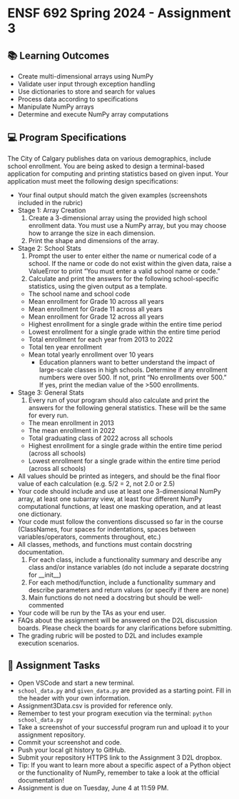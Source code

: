 # ENSF 692 Spring 2024 - Assignment 3

## 📚 Learning Outcomes

- Create multi-dimensional arrays using NumPy
- Validate user input through exception handling
- Use dictionaries to store and search for values
- Process data according to specifications
- Manipulate NumPy arrays
- Determine and execute NumPy array computations

## 💻 Program Specifications

The City of Calgary publishes data on various demographics, include school enrollment. You are being asked to design a terminal-based application for computing and printing statistics based on given input.
Your application must meet the following design specifications:

- Your final output should match the given examples (screenshots included in the rubric)
- Stage 1: Array Creation
  1. Create a 3-dimensional array using the provided high school enrollment data. You must use a NumPy array, but you may choose how to arrange the size in each dimension.
  2. Print the shape and dimensions of the array.
- Stage 2: School Stats
  1. Prompt the user to enter either the name or numerical code of a school. If the name or code do not exist within the given data, raise a ValueError to print “You must enter a valid school name or code.”
  2. Calculate and print the answers for the following school-specific statistics, using the given output as a template.
  - The school name and school code
  - Mean enrollment for Grade 10 across all years
  - Mean enrollment for Grade 11 across all years
  - Mean enrollment for Grade 12 across all years
  - Highest enrollment for a single grade within the entire time period
  - Lowest enrollment for a single grade within the entire time period
  - Total enrollment for each year from 2013 to 2022
  - Total ten year enrollment
  - Mean total yearly enrollment over 10 years
    - Education planners want to better understand the impact of large-scale classes in high schools. Determine if any enrollment numbers were over 500. If not, print “No enrollments over 500.” If yes, print the median value of the >500 enrollments.
- Stage 3: General Stats
  1. Every run of your program should also calculate and print the answers for the following general statistics. These will be the same for every run.
  - The mean enrollment in 2013
  - The mean enrollment in 2022
  - Total graduating class of 2022 across all schools
  - Highest enrollment for a single grade within the entire time period (across all schools)
  - Lowest enrollment for a single grade within the entire time period (across all schools)
- All values should be printed as integers, and should be the final floor value of each calculation (e.g. 5/2 = 2, not 2.0 or 2.5)
- Your code should include and use at least one 3-dimensional NumPy array, at least one subarray view, at least four different NumPy computational functions, at least one masking operation, and at least one dictionary.
- Your code must follow the conventions discussed so far in the course (ClassNames, four spaces for indentations, spaces between variables/operators, comments throughout, etc.)
- All classes, methods, and functions must contain docstring documentation.
  1. For each class, include a functionality summary and describe any class and/or instance variables (do not include a separate docstring for \_\_init\_\_)
  2. For each method/function, include a functionality summary and describe parameters and return values (or specify if there are none)
  3. Main functions do not need a docstring but should be well-commented
- Your code will be run by the TAs as your end user.
- FAQs about the assignment will be answered on the D2L discussion boards. Please check the boards for any clarifications before submitting.
- The grading rubric will be posted to D2L and includes example execution scenarios.

## 📝 Assignment Tasks

- Open VSCode and start a new terminal.
- `school_data.py` and `given_data.py` are provided as a starting point. Fill in the header with your own information.
- Assignment3Data.csv is provided for reference only.
- Remember to test your program execution via the terminal: `python school_data.py`
- Take a screenshot of your successful program run and upload it to your assignment repository.
- Commit your screenshot and code.
- Push your local git history to GitHub.
- Submit your repository HTTPS link to the Assignment 3 D2L dropbox.
- Tip: If you want to learn more about a specific aspect of a Python object or the functionality of NumPy, remember to take a look at the official documentation!
- Assignment is due on Tuesday, June 4 at 11:59 PM.
